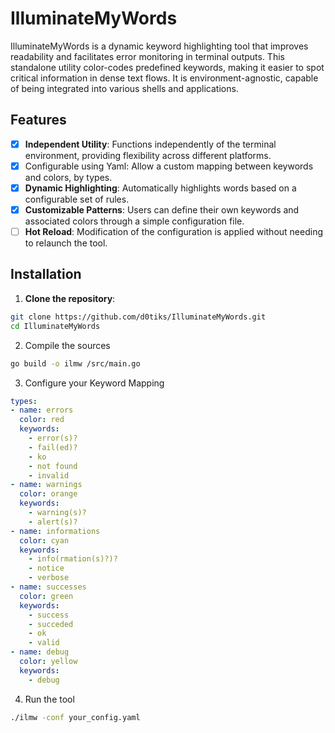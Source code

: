 # IlluminateMyWords

IlluminateMyWords is a dynamic keyword highlighting tool that improves readability and facilitates error monitoring in terminal outputs. This standalone utility color-codes predefined keywords, making it easier to spot critical information in dense text flows. It is environment-agnostic, capable of being integrated into various shells and applications.

## Features

- [x] **Independent Utility**:
  Functions independently of the terminal environment, providing flexibility across different platforms.
- [x] Configurable using Yaml:
  Allow a custom mapping between keywords and colors, by types.
- [x] **Dynamic Highlighting**:
  Automatically highlights words based on a configurable set of rules.
- [x] **Customizable Patterns**:
  Users can define their own keywords and associated colors through a simple configuration file.
- [ ] **Hot Reload**:
  Modification of the configuration is applied without needing to relaunch the tool.

## Installation

1. **Clone the repository**:

  ```bash
  git clone https://github.com/d0tiks/IlluminateMyWords.git
  cd IlluminateMyWords
  ```

2. Compile the sources

  ```bash
  go build -o ilmw /src/main.go
  ```

3. Configure your Keyword Mapping

  ```yaml
  types:
  - name: errors
    color: red
    keywords:
      - error(s)?
      - fail(ed)?
      - ko
      - not found
      - invalid
  - name: warnings
    color: orange
    keywords:
      - warning(s)?
      - alert(s)?
  - name: informations
    color: cyan
    keywords:
      - info(rmation(s)?)?
      - notice
      - verbose
  - name: successes
    color: green
    keywords:
      - success
      - succeded
      - ok
      - valid
  - name: debug
    color: yellow
    keywords:
      - debug
  ```

4. Run the tool

  ```bash
  ./ilmw -conf your_config.yaml
  ```
